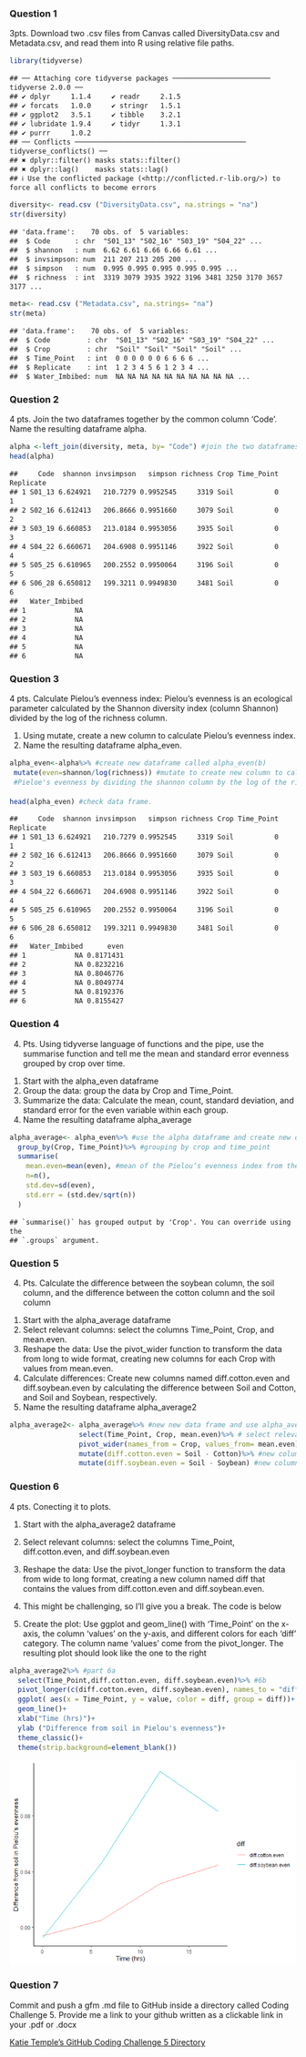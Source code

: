 ### Question 1

3pts. Download two .csv files from Canvas called DiversityData.csv and
Metadata.csv, and read them into R using relative file paths.

``` r
library(tidyverse)
```

    ## ── Attaching core tidyverse packages ──────────────────────── tidyverse 2.0.0 ──
    ## ✔ dplyr     1.1.4     ✔ readr     2.1.5
    ## ✔ forcats   1.0.0     ✔ stringr   1.5.1
    ## ✔ ggplot2   3.5.1     ✔ tibble    3.2.1
    ## ✔ lubridate 1.9.4     ✔ tidyr     1.3.1
    ## ✔ purrr     1.0.2     
    ## ── Conflicts ────────────────────────────────────────── tidyverse_conflicts() ──
    ## ✖ dplyr::filter() masks stats::filter()
    ## ✖ dplyr::lag()    masks stats::lag()
    ## ℹ Use the conflicted package (<http://conflicted.r-lib.org/>) to force all conflicts to become errors

``` r
diversity<- read.csv ("DiversityData.csv", na.strings = "na")
str(diversity)
```

    ## 'data.frame':    70 obs. of  5 variables:
    ##  $ Code      : chr  "S01_13" "S02_16" "S03_19" "S04_22" ...
    ##  $ shannon   : num  6.62 6.61 6.66 6.66 6.61 ...
    ##  $ invsimpson: num  211 207 213 205 200 ...
    ##  $ simpson   : num  0.995 0.995 0.995 0.995 0.995 ...
    ##  $ richness  : int  3319 3079 3935 3922 3196 3481 3250 3170 3657 3177 ...

``` r
meta<- read.csv ("Metadata.csv", na.strings= "na")
str(meta)
```

    ## 'data.frame':    70 obs. of  5 variables:
    ##  $ Code         : chr  "S01_13" "S02_16" "S03_19" "S04_22" ...
    ##  $ Crop         : chr  "Soil" "Soil" "Soil" "Soil" ...
    ##  $ Time_Point   : int  0 0 0 0 0 0 6 6 6 6 ...
    ##  $ Replicate    : int  1 2 3 4 5 6 1 2 3 4 ...
    ##  $ Water_Imbibed: num  NA NA NA NA NA NA NA NA NA NA ...

### Question 2

4 pts. Join the two dataframes together by the common column ‘Code’.
Name the resulting dataframe alpha.

``` r
alpha <-left_join(diversity, meta, by= "Code") #join the two dataframes into one and name it alpha.
head(alpha)
```

    ##     Code  shannon invsimpson   simpson richness Crop Time_Point Replicate
    ## 1 S01_13 6.624921   210.7279 0.9952545     3319 Soil          0         1
    ## 2 S02_16 6.612413   206.8666 0.9951660     3079 Soil          0         2
    ## 3 S03_19 6.660853   213.0184 0.9953056     3935 Soil          0         3
    ## 4 S04_22 6.660671   204.6908 0.9951146     3922 Soil          0         4
    ## 5 S05_25 6.610965   200.2552 0.9950064     3196 Soil          0         5
    ## 6 S06_28 6.650812   199.3211 0.9949830     3481 Soil          0         6
    ##   Water_Imbibed
    ## 1            NA
    ## 2            NA
    ## 3            NA
    ## 4            NA
    ## 5            NA
    ## 6            NA

### Question 3

4 pts. Calculate Pielou’s evenness index: Pielou’s evenness is an
ecological parameter calculated by the Shannon diversity index (column
Shannon) divided by the log of the richness column.

1.  Using mutate, create a new column to calculate Pielou’s evenness
    index.
2.  Name the resulting dataframe alpha_even.

``` r
alpha_even<-alpha%>% #create new dataframe called alpha_even(b)
 mutate(even=shannon/log(richness)) #mutate to create new column to calculate 
 #Pieloe's evenness by dividing the shannon column by the log of the richness column (a).

head(alpha_even) #check data frame.
```

    ##     Code  shannon invsimpson   simpson richness Crop Time_Point Replicate
    ## 1 S01_13 6.624921   210.7279 0.9952545     3319 Soil          0         1
    ## 2 S02_16 6.612413   206.8666 0.9951660     3079 Soil          0         2
    ## 3 S03_19 6.660853   213.0184 0.9953056     3935 Soil          0         3
    ## 4 S04_22 6.660671   204.6908 0.9951146     3922 Soil          0         4
    ## 5 S05_25 6.610965   200.2552 0.9950064     3196 Soil          0         5
    ## 6 S06_28 6.650812   199.3211 0.9949830     3481 Soil          0         6
    ##   Water_Imbibed      even
    ## 1            NA 0.8171431
    ## 2            NA 0.8232216
    ## 3            NA 0.8046776
    ## 4            NA 0.8049774
    ## 5            NA 0.8192376
    ## 6            NA 0.8155427

### Question 4

4.  Pts. Using tidyverse language of functions and the pipe, use the
    summarise function and tell me the mean and standard error evenness
    grouped by crop over time.

<!-- -->

1.  Start with the alpha_even dataframe
2.  Group the data: group the data by Crop and Time_Point.
3.  Summarize the data: Calculate the mean, count, standard deviation,
    and standard error for the even variable within each group.
4.  Name the resulting dataframe alpha_average

``` r
alpha_average<- alpha_even%>% #use the alpha dataframe and create new dataframe cammed alpha_average
  group_by(Crop, Time_Point)%>% #grouping by crop and time_point
  summarise(
    mean.even=mean(even), #mean of the Pielou’s evenness index from the new coumn named even
    n=n(),
    std.dev=sd(even), 
    std.err = (std.dev/sqrt(n))
  )
```

    ## `summarise()` has grouped output by 'Crop'. You can override using the
    ## `.groups` argument.

### Question 5

4.  Pts. Calculate the difference between the soybean column, the soil
    column, and the difference between the cotton column and the soil
    column

<!-- -->

1.  Start with the alpha_average dataframe
2.  Select relevant columns: select the columns Time_Point, Crop, and
    mean.even.
3.  Reshape the data: Use the pivot_wider function to transform the data
    from long to wide format, creating new columns for each Crop with
    values from mean.even.
4.  Calculate differences: Create new columns named diff.cotton.even and
    diff.soybean.even by calculating the difference between Soil and
    Cotton, and Soil and Soybean, respectively.
5.  Name the resulting dataframe alpha_average2

``` r
alpha_average2<- alpha_average%>% #new new data frame and use alpha_average as ref.
                 select(Time_Point, Crop, mean.even)%>% # select relevant columns
                 pivot_wider(names_from = Crop, values_from= mean.even)%>% #convert data to long form wide form
                 mutate(diff.cotton.even = Soil - Cotton)%>% #new column with difference from soil and cotton
                 mutate(diff.soybean.even = Soil - Soybean) #new column with difference between soil and soybean
```

### Question 6

4 pts. Conecting it to plots.

1.  Start with the alpha_average2 dataframe

2.  Select relevant columns: select the columns Time_Point,
    diff.cotton.even, and diff.soybean.even

3.  Reshape the data: Use the pivot_longer function to transform the
    data from wide to long format, creating a new column named diff that
    contains the values from diff.cotton.even and diff.soybean.even.

4.  This might be challenging, so I’ll give you a break. The code is
    below

5.  Create the plot: Use ggplot and geom_line() with ‘Time_Point’ on the
    x-axis, the column ‘values’ on the y-axis, and different colors for
    each ‘diff’ category. The column name ‘values’ come from the
    pivot_longer. The resulting plot should look like the one to the
    right

``` r
alpha_average2%>% #part 6a
  select(Time_Point,diff.cotton.even, diff.soybean.even)%>% #6b
  pivot_longer(c(diff.cotton.even, diff.soybean.even), names_to = "diff")%>%#6c
  ggplot( aes(x = Time_Point, y = value, color = diff, group = diff))+
  geom_line()+
  xlab("Time (hrs)")+
  ylab ("Difference from soil in Pielou's evenness")+
  theme_classic()+
  theme(strip.background=element_blank())
```

![](Temple_CodingChallenge5_files/figure-gfm/unnamed-chunk-6-1.png)<!-- -->

### Question 7

Commit and push a gfm .md file to GitHub inside a directory called
Coding Challenge 5. Provide me a link to your github written as a
clickable link in your .pdf or .docx

[Katie Temple’s GitHub Coding Challenge 5
Directory](https://github.com/temkat/TempleReproducibilityClass2025/tree/1ecf400e52cac36a6c040b26316066dd4c396897/CodingChallenge_5)

